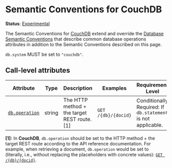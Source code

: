 # Semantic Conventions for CouchDB

**Status**: [Experimental][DocumentStatus]

The Semantic Conventions for [CouchDB](https://couchdb.apache.org/) extend and override the [Database Semantic Conventions](database-spans.md)
that describe common database operations attributes in addition to the Semantic Conventions
described on this page.

`db.system` MUST be set to `"couchdb"`.

## Call-level attributes

<!-- semconv db.couchdb(tag=call-level-tech-specific) -->
| Attribute  | Type | Description  | Examples  | Requirement Level |
|---|---|---|---|---|
| [`db.operation`](database-spans.md) | string | The HTTP method + the target REST route. [1] | `GET /{db}/{docid}` | Conditionally Required: If `db.statement` is not applicable. |

**[1]:** In **CouchDB**, `db.operation` should be set to the HTTP method + the target REST route according to the API reference documentation. For example, when retrieving a document, `db.operation` would be set to (literally, i.e., without replacing the placeholders with concrete values): [`GET /{db}/{docid}`](http://docs.couchdb.org/en/stable/api/document/common.html#get--db-docid).
<!-- endsemconv -->

[DocumentStatus]: https://github.com/open-telemetry/opentelemetry-specification/blob/v1.21.0/specification/document-status.md
